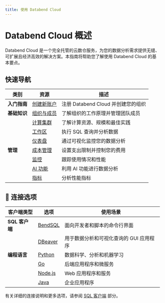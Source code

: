 ```yaml
---
title: 使用 Databend Cloud
---
```


# Databend Cloud 概述

Databend Cloud 是一个完全托管的云数仓服务，为您的数据分析需求提供无缝、可扩展且经济高效的解决方案。本指南将帮助您了解使用 Databend Cloud 的基本要点。

## 快速导航

| 类别 | 资源 | 描述 |
|----------|----------|-------------|
| **入门指南** | [创建新账户](/guides/cloud/new-account) | 注册 Databend Cloud 并创建您的组织 |
| **基础知识** | [组织与成员](/guides/cloud/using-databend-cloud/organization) | 了解组织的工作原理并管理团队成员 |
| | [计算集群](/guides/cloud/using-databend-cloud/warehouses) | 了解计算资源、规模和最佳实践 |
| | [工作区](/guides/cloud/using-databend-cloud/worksheet) | 执行 SQL 查询并分析数据 |
| | [仪表盘](/guides/cloud/using-databend-cloud/dashboard) | 通过可视化监控您的数据分析 |
| **管理** | [成本管理](/guides/cloud/manage/costs) | 设置支出限制并控制您的费用 |
| | [监控](/guides/cloud/manage/monitor) | 跟踪使用情况和性能 |
| | [AI 功能](/guides/cloud/manage/ai-features) | 利用 AI 功能进行数据分析 |
| | [指标](/guides/cloud/manage/metrics) | 分析性能指标 |

## 🔗 连接选项

| 客户端类型 | 选项 | 使用场景 |
|-------------|---------|----------|
| **SQL 客户端** | [BendSQL](/guides/sql-clients/bendsql) | 面向开发者和脚本的命令行界面 |
| | [DBeaver](/guides/sql-clients/jdbc) | 用于数据分析和可视化查询的 GUI 应用程序 |
| **编程语言** | [Python](/guides/sql-clients/developers/python) | 数据科学、分析和机器学习 |
| | [Go](/guides/sql-clients/developers/golang) | 后端应用程序和微服务 |
| | [Node.js](/guides/sql-clients/developers/nodejs) | Web 应用程序和服务 |
| | [Java](/guides/sql-clients/developers/jdbc) | 企业应用程序 |

有关详细的连接说明和更多选项，请参阅 [SQL 客户端](/guides/sql-clients/) 部分。